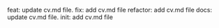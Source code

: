 feat: update cv.md file.
fix: add cv.md file
refactor: add cv.md file
docs: update cv.md file.
init: add cv.md file
